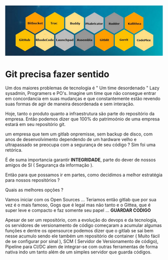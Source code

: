 <p align="center">


<img src="https://github.com/rosthansilva/HowToGit/blob/main/img/git-cover.png" alt="Sublime's custom image"/>

</p>


# Git precisa fazer sentido

Um dos maiores problemas de tecnologia é " Um time desordenado "
Lazy sysadmin, Programers e PO's. Imagine um time que não consegue entrar em concordancia em suas mudanças e que constantemente estão revendo suas formas de agir de maneira desordenada e sem interação.

Hoje, tanto o produto quanto a infraestrutura são parte do repositório da empresa. Então podemos dizer que 100% do patrimoónio de uma empresa estará em seu repositório git.

um empresa que tem um gitlab onpremisse, sem backup de disco, com anos de desenvolvimento dependendo de um hardware velho e ultrapassado se preocupa com a segurança de seu código ? 
Sim foi uma retórica.

É de suma importancia garantir **INTEGRIDADE**, parte do dever de nossos amigos de SI ( Segurança da informação ).

Então para que possamos ir em partes, como decidimos a melhor estratégia para nossos repositórios ?

Quais as melhores opções ?

Vamos iniciar com os Open Sources ... Teriamos então gitlab que por sua vez é o mais famoso, Gogs que é legal mas não tanto e o Gittea, que é super leve e compacto e faz somente seu papel ... **GUARDAR CODIGO**

Apesar de ser um repositório, com a evolução do devops e da tecnologia, os servidores de versionamento de código começaram a acumular algumas funções e dentre os opensource podemos dizer que o gitlab se sai bem nesse acumulo sendo ele também um repositório de container ( Muito fácil de se configurar por sinal ), SCM ( Servidor de Versionamento de código), Pipeline para CI/DC alem de integrar-se com outras ferramentas de forma nativa indo um tanto além de um simples servidor que guarda códigos.


